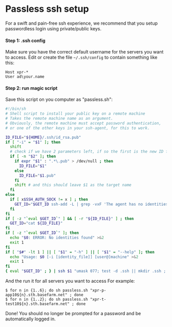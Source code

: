 # Passless ssh setup

For a swift and pain-free ssh experience, we recommend that you setup passwordless login using private/public keys.

#### Step 1: .ssh config

Make sure you have the correct default username for the servers you want to access.
Edit or create the file ```~/.ssh/config``` to contain something like this:

```
Host xpr-*
User ad\your.name
```

#### Step 2: run magic script

Save this script on you computer as "passless.sh":


```bash
#!/bin/sh
# Shell script to install your public key on a remote machine
# Takes the remote machine name as an argument.
# Obviously, the remote machine must accept password authentication,
# or one of the other keys in your ssh-agent, for this to work.

ID_FILE="${HOME}/.ssh/id_rsa.pub"
if [ "-i" = "$1" ]; then
  shift
  # check if we have 2 parameters left, if so the first is the new ID file
  if [ -n "$2" ]; then
    if expr "$1" : ".*\.pub" > /dev/null ; then
      ID_FILE="$1"
    else
      ID_FILE="$1.pub"
    fi
    shift # and this should leave $1 as the target name
  fi
else
  if [ x$SSH_AUTH_SOCK != x ] ; then
    GET_ID="$GET_ID ssh-add -L | grep -vxF 'The agent has no identities.'"
  fi
fi
if [ -z "`eval $GET_ID`" ] && [ -r "${ID_FILE}" ] ; then
  GET_ID="cat ${ID_FILE}"
fi
if [ -z "`eval $GET_ID`" ]; then
  echo "$0: ERROR: No identities found" >&2
  exit 1
fi
if [ "$#" -lt 1 ] || [ "$1" = "-h" ] || [ "$1" = "--help" ]; then
  echo "Usage: $0 [-i [identity_file]] [user@]machine" >&2
  exit 1
fi
{ eval "$GET_ID" ; } | ssh $1 "umask 077; test -d .ssh || mkdir .ssh ; cat >> .ssh/authorized_keys; test -x /sbin/restorecon && /sbin/restorecon .ssh .ssh/authorized_keys" || exit 1
```

And the run it for all servers you want to access
For example:

```
$ for n in {1..6}; do sh passless.sh "xpr-p-app10${n}.sth.basefarm.net" ; done
$ for n in {1..2}; do sh passless.sh "xpr-t-test10${n}.sth.basefarm.net" ; done
```

Done! You should no longer be prompted for a password and be automatically logged in.


